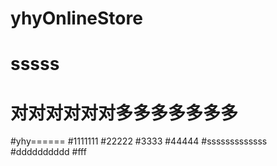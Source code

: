 #     yhyOnlineStore
#             sssss
#        对对对对对对多多多多多多多
#yhy======
#1111111
#22222
#3333
#44444
#sssssssssssss
#dddddddddd
#fff

